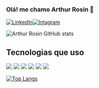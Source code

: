 

### Olá! me chamo Arthur Rosin :vulcan_salute:

[![LinkedIn](https://img.shields.io/badge/LinkedIn-0077B5?style=for-the-badge&logo=linkedin&logoColor=white)](https://www.linkedin.com/in/arthur-rio-verde-melo-rosin-a9929b224/)[![Intagram](https://img.shields.io/badge/Instagram-E4405F?style=for-the-badge&logo=instagram&logoColor=white)](https://www.instagram.com/tuto_rosin/)

![Arthur Rosin GitHub stats](https://github-readme-stats.vercel.app/api?username=ArthurRosin&show_icons=true&theme=tokyonight)

## Tecnologias que uso

<div>
    <img src="https://img.shields.io/badge/Python-14354C?style=for-the-badge&logo=python&logoColor=white" />
    <img src="https://img.shields.io/badge/HTML5-E34F26?style=for-the-badge&logo=html5&logoColor=white" />
    <img src="https://img.shields.io/badge/CSS3-1572B6?style=for-the-badge&logo=css3&logoColor=white" />
    <img src="https://img.shields.io/badge/JavaScript-F7DF1E?style=for-the-badge&logo=javascript&logoColor=black" />
    <img src="https://img.shields.io/badge/Java-ED8B00?style=for-the-badge&logo=java&logoColor=white" />
    <img src="https://img.shields.io/badge/R-276DC3?style=for-the-badge&logo=r&logoColor=white" />

    
</div>




[![Top Langs](https://github-readme-stats.vercel.app/api/top-langs/?username=ArthurRosin&layout=compact)](https://github.com/ArthurRosin)

